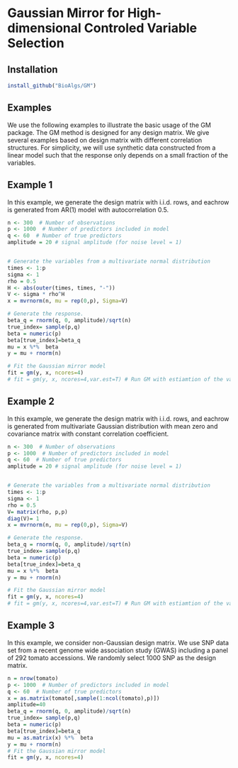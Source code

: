 # Gaussian Mirror for High-dimensional Controled Variable Selection


## Installation
```R
install_github("BioAlgs/GM")
```

## Examples
We use the following examples to illustrate the basic usage of the GM package. The GM method is designed for any design matrix. We give several examples based on design matrix with different correlation structures. For simplicity, we will use synthetic data constructed from a linear model such that the response only depends on a small fraction of the variables.

## Example 1
In this example, we generate the design matrix with i.i.d. rows, and eachrow is generated from AR(1) model with autocorrelation 0.5. 


```R
n <- 300  # Number of observations
p <- 1000  # Number of predictors included in model
q <- 60  # Number of true predictors
amplitude = 20 # signal amplitude (for noise level = 1) 


# Generate the variables from a multivariate normal distribution
times <- 1:p
sigma <- 1
rho = 0.5
H <- abs(outer(times, times, "-"))
V <- sigma * rho^H
x = mvrnorm(n, mu = rep(0,p), Sigma=V)

# Generate the response.
beta_q = rnorm(q, 0, amplitude)/sqrt(n)
true_index= sample(p,q)
beta = numeric(p)
beta[true_index]=beta_q
mu = x %*%  beta
y = mu + rnorm(n)

# Fit the Gaussian mirror model
fit = gm(y, x, ncores=4)
# fit = gm(y, x, ncores=4,var.est=T) # Run GM with estiamtion of the variance of FDR

```



## Example 2
In this example, we generate the design matrix with i.i.d. rows, and eachrow is generated from multivariate Gaussian distribution with mean zero and covariance matrix with constant correlation coefficient. 

```R
n <- 300  # Number of observations
p <- 1000  # Number of predictors included in model
q <- 60  # Number of true predictors
amplitude = 20 # signal amplitude (for noise level = 1) 


# Generate the variables from a multivariate normal distribution
times <- 1:p
sigma <- 1
rho = 0.5
V= matrix(rho, p,p)
diag(V)= 1
x = mvrnorm(n, mu = rep(0,p), Sigma=V)

# Generate the response.
beta_q = rnorm(q, 0, amplitude)/sqrt(n)
true_index= sample(p,q)
beta = numeric(p)
beta[true_index]=beta_q
mu = x %*%  beta
y = mu + rnorm(n)

# Fit the Gaussian mirror model
fit = gm(y, x, ncores=4)
# fit = gm(y, x, ncores=4,var.est=T) # Run GM with estiamtion of the variance of FDR

```


## Example 3
In this example, we consider non-Gaussian design matrix. We use SNP data set from a recent genome wide association study (GWAS) including a panel of 292 tomato accessions. We randomly select 1000 SNP as the design matrix.

```R
n = nrow(tomato)
p <- 1000  # Number of predictors included in model
q <- 60  # Number of true predictors
x = as.matrix(tomato[,sample(1:ncol(tomato),p)])
amplitude=40
beta_q = rnorm(q, 0, amplitude)/sqrt(n)
true_index= sample(p,q)
beta = numeric(p)
beta[true_index]=beta_q
mu = as.matrix(x) %*%  beta
y = mu + rnorm(n)
# Fit the Gaussian mirror model
fit = gm(y, x, ncores=4)
```







